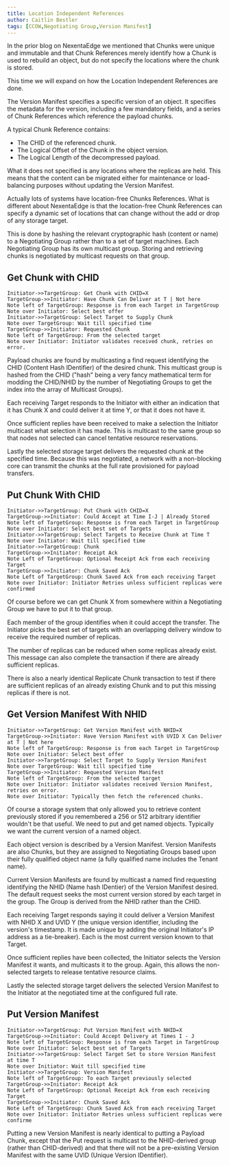 ```yaml
---
title: Location Independent References
author: Caitlin Bestler
tags: [CCOW,Negotiating Group,Version Manifest]
---
```

In the prior blog on NexentaEdge we mentioned that
Chunks were unique and immutable and that Chunk References
merely identify how a Chunk is used to rebuild an object,
but do not specify the locations where the chunk is stored.

This time we will expand on how the Location Independent
References are done.

The Version Manifest specifies a specific version of an object. It specifies the metadata for the version, including a few mandatory fields, and a series of Chunk References which reference the payload chunks.

A typical Chunk Reference contains:
* The CHID of the referenced chunk.
* The Logical Offset of the Chunk in the object version.
* The Logical Length of the decompressed payload.

What it does not specified is any locations where the replicas are held. This means that the content can be migrated either for maintenance or load-balancing purposes without updating the Version Manifest.

Actually lots of systems have location-free Chunks
References. What is different about NexentaEdge is
that the location-free Chunk References can specify
a dynamic set of locations that can change without
the add or drop of any storage target.

This is done by hashing the relevant cryptographic
hash (content or name) to a Negotiating Group rather
than to a set of target machines. Each Negotiating
Group has its own multicast group. Storing and
retrieving chunks is negotiated by multicast
requests on that group.

## Get Chunk with CHID
```sequence
Initiator->>TargetGroup: Get Chunk with CHID=X
TargetGroup->>Initiator: Have Chunk Can Deliver at T | Not here
Note left of TargetGroup: Response is from each Target in TargetGroup
Note over Initiator: Select best offer
Initiator->>TargetGroup: Select Target to Supply Chunk
Note over TargetGroup: Wait till specified time
TargetGroup->>Initiator: Requested Chunk
Note left of TargetGroup: From the selected target
Note over Initiator: Initiator validates received chunk, retries on error.
```

Payload chunks are found by multicasting a find
request identifying the CHID (Content Hash IDentifier)
of the desired chunk. This multicast group is hashed
from the CHID ("hash" being a very fancy mathematical
term for modding the CHID/NHID by the number of Negotiating Groups to get the index into the array of Multicast Groups).

Each receiving Target responds to the Initiator with
either an indication that it has Chunk X and could
deliver it at time Y, or that it does not have it.

Once sufficient replies have been received to make
a selection the Initiator multicast what selection
it has made. This is multicast to the same group so
that nodes not selected can cancel tentative resource
reservations.

Lastly the selected storage target delivers the requested
chunk at the specified time. Because this was negotiated,
a network with a non-blocking core can transmit the chunks
at the full rate provisioned for payload transfers.

## Put Chunk With CHID
```sequence
Initiator->>TargetGroup: Put Chunk with CHID=X
TargetGroup->>Initiator: Could Accept at Time I-J | Already Stored
Note left of TargetGroup: Response is from each Target in TargetGroup
Note over Initiator: Select best set of Targets
Initiator->>TargetGroup: Select Targets to Receive Chunk at Time T
Note over Initiator: Wait till specified time
Initiator->>TargetGroup: Chunk
TargetGroup->>Initiator: Receipt Ack
Note Left of TargetGroup: Optional Receipt Ack from each receiving Target
TargetGroup->>Initiator: Chunk Saved Ack
Note Left of TargetGroup: Chunk Saved Ack from each receiving Target
Note over Initiator: Initiator Retries unless sufficient replicas were confirmed
```

Of course before we can get Chunk X from somewhere
within a Negotiating Group we have to put it to that
group.

Each member of the group identifies when it could
accept the transfer. The Initiator picks the best
set of targets with an overlapping delivery window
to receive the required number of replicas.

The number of replicas can be reduced when some
replicas already exist. This message can also
complete the transaction if there are already
sufficient replicas.

There is also a nearly identical Replicate Chunk
transaction to test if there are sufficient replicas
of an already existing Chunk and to put this missing
replicas if there is not.

## Get Version Manifest With NHID
```sequence
Initiator->>TargetGroup: Get Version Manifest with NHID=X
TargetGroup->>Initiator: Have Version Manifest with UVID X Can Deliver at T | Not here
Note left of TargetGroup: Response is from each Target in TargetGroup
Note over Initiator: Select best offer
Initiator->>TargetGroup: Select Target to Supply Version Manifest
Note over TargetGroup: Wait till specified time
TargetGroup->>Initiator: Requested Version Manifest
Note left of TargetGroup: From the selected target
Note over Initiator: Initiator validates received Version Manifest, retries on error.
Note over Initiator: Typically then fetch the referenced chunks.
```

Of course a storage system that only allowed you to retrieve content previously stored if you remembered a 256 or 512 arbitrary identifier wouldn't be that useful. We need to put and get named objects. Typically we want the current version of a named object.

Each object version is described by a Version Manifest. Version Manifests are also Chunks, but they are assigned to Negotiating Groups based upon their fully qualified object name (a fully qualified name includes the Tenant name).

Current Version Manifests are found by multicast a
named find requesting identifying the NHID (Name hash
IDentier) of the Version Manifest desired. The default request
seeks the most current version stored by each target in the group.
The Group is derived from the NHID rather than the CHID.

Each receiving Target responds saying it could deliver
a Version Manifest with NHID X and UVID Y (the unique
version identifier, including the version's timestamp.
It is made unique by adding the original Initiator's
IP address as a tie-breaker).
Each is the most current version known to that Target.

Once sufficient replies have been collected, the
Initiator selects the Version Manifest it wants,
and multicasts it to the group. Again, this allows
the non-selected targets to release tentative resource
claims.

Lastly the selected storage target delivers the selected
Version Manifest to the Initiator at the negotiated
time at the configured full rate.

## Put Version Manifest
```sequence
Initiator->>TargetGroup: Put Version Manifest with NHID=X
TargetGroup->>Initiator: Could Accept Delivery at Times I - J
Note left of TargetGroup: Response is from each Target in TargetGroup
Note over Initiator: Select best set of Targets
Initiator->>TargetGroup: Select Target Set to store Version Manifest at time T
Note over Initiator: Wait till specified time
Initiator->>TargetGroup: Version Manifest
Note left of TargetGroup: To each Target previously selected
TargetGroup->>Initiator: Receipt Ack
Note Left of TargetGroup: Optional Receipt Ack from each receiving Target
TargetGroup->>Initiator: Chunk Saved Ack
Note Left of TargetGroup: Chunk Saved Ack from each receiving Target
Note over Initiator: Initiator Retries unless sufficient replicas were confirme
```

Putting a new Version Manifest is nearly identical
to putting a Payload Chunk, except that the Put
request is multicast to the NHID-derived group
(rather than CHID-derived) and that there will
not be a pre-existing Version Manifest with the
same UVID (Unique Version IDentifier).
